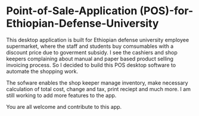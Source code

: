 # Point-of-Sale-Application (POS)-for-Ethiopian-Defense-University
This desktop application is built for Ethiopian defense university employee supermarket, where the staff and students buy comsumables with a discount price due to goverment subsidy. I see the cashiers and shop keepers complaining about manual and paper based product selling invoicing process. So I decided to build this POS desktop software to automate the shopping work. 

The sofware enables the shop keeper manage inventory, make necessary calculation of total cost, change and tax, print reciept and much more. I am still working to add more features to the app. 

You are all welcome and contribute to this app.
